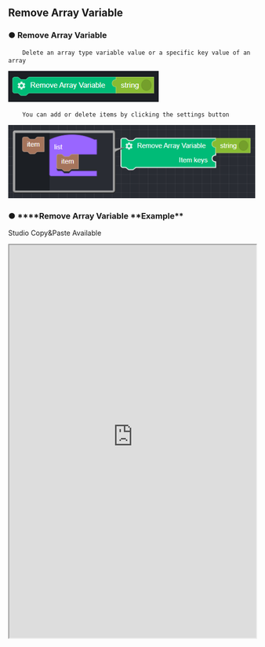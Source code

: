 ## Remove Array Variable

### ● **Remove Array Variable**

        Delete an array type variable value or a specific key value of an array

![](../../../img/assets/image%20%28216%29.png)

        You can add or delete items by clicking the settings button

![](../../../img/assets/image%20%28106%29.png)

### ● \***\*Remove Array Variable **Example\*\*

<p class='comment'>Studio Copy&Paste Available</p>
<iframe
    src="https://d1sxhpvag16wqc.cloudfront.net/v3.1.0/arrayList/remove_arraylist"
    width="100%"
    height="800px"
    allow=""
    sandbox="allow-scripts allow-same-origin" />
<div class="display-pdf">
    <p><img src="../../img/assets/remove_arraylist_example_1.png" alt="" /></p>
    <p><img src="../../img/assets/remove_arraylist_example_2.png" alt="" /></p>
</div>

### ● \***\*Remove Array Variable **Result\*\*

```text
{
  "result": [
    "value02",
    "value03"
  ]
}
```
